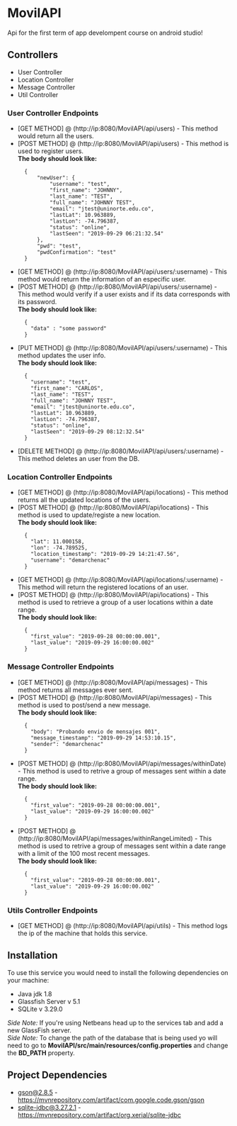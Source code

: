 # MovilAPI
Api for the first term of app develompent course on android studio!

## Controllers
* User Controller
* Location Controller
* Message Controller
* Util Controller

### User Controller Endpoints
* [GET METHOD] @ (http://ip:8080/MovilAPI/api/users) - This method would return all the users.
* [POST METHOD] @ (http://ip:8080/MovilAPI/api/users) - This method is used to register users.<br/>
**The body should look like:**
  ```
    {
        "newUser": {
            "username": "test",
            "first_name": "JOHNNY",
            "last_name": "TEST",
            "full_name": "JOHNNY TEST",
            "email": "jtest@uninorte.edu.co",
            "lastLat": 10.963889,
            "lastLon": -74.796387,
            "status": "online",
            "lastSeen": "2019-09-29 06:21:32.54"
        },
        "pwd": "test",
        "pwdConfirmation": "test"
    }
  ```
* [GET METHOD] @ (http://ip:8080/MovilAPI/api/users/:username) - This method would return the information of an especific user.
* [POST METHOD] @ (http://ip:8080/MovilAPI/api/users/:username) - This method would verify if a user exists and if its data corresponds with its password.<br/>
**The body should look like:**
  ```
    {
      "data" : "some password" 
    }
  ```
* [PUT METHOD] @ (http://ip:8080/MovilAPI/api/users/:username) - This method updates the user info.<br/>
**The body should look like:**
  ```
    {
      "username": "test",
      "first_name": "CARLOS",
      "last_name": "TEST",
      "full_name": "JOHNNY TEST",
      "email": "jtest@uninorte.edu.co",
      "lastLat": 10.963889,
      "lastLon": -74.796387,
      "status": "online",
      "lastSeen": "2019-09-29 08:12:32.54"
    }
  ```
* [DELETE METHOD] @ (http://ip:8080/MovilAPI/api/users/:username) - This method deletes an user from the DB.

### Location Controller Endpoints
* [GET METHOD] @ (http://ip:8080/MovilAPI/api/locations) - This method returns all the updated locations of the users.
* [POST METHOD] @ (http://ip:8080/MovilAPI/api/locations) - This method is used to update/registe a new location.<br/>
**The body should look like:**
  ```
    {
      "lat": 11.000158,
      "lon": -74.789525,
      "location_timestamp": "2019-09-29 14:21:47.56",
      "username": "demarchenac"
    }
  ```
* [GET METHOD] @ (http://ip:8080/MovilAPI/api/locations/:username) - This method will return the registered locations of an user.
* [POST METHOD] @ (http://ip:8080/MovilAPI/api/locations) - This method is used to retrieve a group of a user locations within a date range.<br/>
**The body should look like:**
  ```
    {
      "first_value": "2019-09-28 00:00:00.001",
      "last_value": "2019-09-29 16:00:00.002"
    }
  ```

### Message Controller Endpoints
* [GET METHOD] @ (http://ip:8080/MovilAPI/api/messages) - This method returns all messages ever sent.
* [POST METHOD] @ (http://ip:8080/MovilAPI/api/messages) - This method is used to post/send a new message.<br/>
**The body should look like:**
  ```
    {
      "body": "Probando envio de mensajes 001",
      "message_timestamp": "2019-09-29 14:53:10.15",
      "sender": "demarchenac"
    }
  ```
* [POST METHOD] @ (http://ip:8080/MovilAPI/api/messages/withinDate) - This method is used to retrive a group of messages sent within a date range.<br/>
**The body should look like:**
  ```
    {
      "first_value": "2019-09-28 00:00:00.001",
      "last_value": "2019-09-29 16:00:00.002"
    }
  ```
* [POST METHOD] @ (http://ip:8080/MovilAPI/api/messages/withinRangeLimited) - This method is used to retrive a group of messages sent within a date range with a limit of the 100 most recent messages.<br/>
**The body should look like:**
  ```
    {
      "first_value": "2019-09-28 00:00:00.001",
      "last_value": "2019-09-29 16:00:00.002"
    }
  ```

### Utils Controller Endpoints
* [GET METHOD] @ (http://ip:8080/MovilAPI/api/utils) - This method logs the ip of the machine that holds this service.

## Installation
To use this service you would need to install the following dependencies on your machine:
* Java jdk 1.8
* Glassfish Server v 5.1
* SQLite v 3.29.0

*Side Note:* If you're using Netbeans head up to the services tab and add a new GlassFish server.<br/>
*Side Note:* To change the path of the database that is being used yo will need to go to **MovilAPI/src/main/resources/config.properties** and change the **BD_PATH** property.<br/>

## Project Dependencies
* gson@2.8.5 - https://mvnrepository.com/artifact/com.google.code.gson/gson
* sqlite-jdbc@3.27.2.1 - https://mvnrepository.com/artifact/org.xerial/sqlite-jdbc
